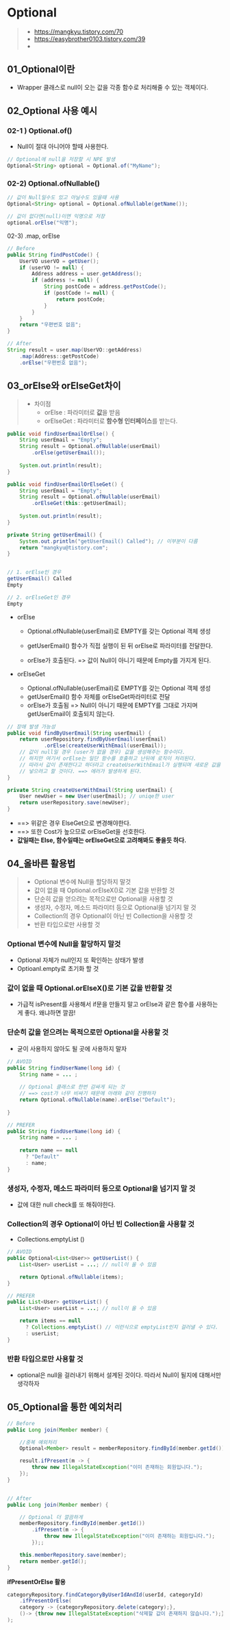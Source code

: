 # Optional

> - https://mangkyu.tistory.com/70
> - https://easybrother0103.tistory.com/39
> - 

## 01_Optional이란

- Wrapper 클래스로 null이 오는 값을 각종 함수로 처리해줄 수 있는 객체이다.



## 02_Optional 사용 예시

### 02-1 ) Optional.of()

- Null이 절대 아니어야 할때 사용한다.

```java
// Optional에 null을 저장할 시 NPE 발생
Optional<String> optional = Optional.of("MyName");
```



### 02-2) Optional.ofNullable()

```java
// 값이 Null일수도 있고 아닐수도 있을때 사용
Optional<String> optional = Optional.ofNullable(getName());

// 값이 없다면(null)이면 익명으로 저장
optional.orElse("익명"); 
```



02-3) .map, orElse

```java
// Before
public String findPostCode() {
    UserVO userVO = getUser();
    if (userVO != null) {
        Address address = user.getAddress();
        if (address != null) {
            String postCode = address.getPostCode();
            if (postCode != null) {
                return postCode;
            }
        }
    }
    return "우편번호 없음";
}

// After
String result = user.map(UserVO::getAddress)
    .map(Address::getPostCode)
    .orElse("우편번호 없음");

```



## 03_orElse와 orElseGet차이

> - 차이점
>   - orElse : 파라미터로 **값**을 받음
>   - orElseGet : 파라미터로 **함수형 인터페이스**를 받는다.

```java
public void findUserEmailOrElse() {
    String userEmail = "Empty";
    String result = Optional.ofNullable(userEmail)
    	.orElse(getUserEmail());
        
    System.out.println(result);
}

public void findUserEmailOrElseGet() {
    String userEmail = "Empty";
    String result = Optional.ofNullable(userEmail)
    	.orElseGet(this::getUserEmail);
        
    System.out.println(result);
}

private String getUserEmail() {
    System.out.println("getUserEmail() Called"); // 이부분이 다름
    return "mangkyu@tistory.com";
}


// 1. orElse인 경우
getUserEmail() Called
Empty

// 2. orElseGet인 경우
Empty
```

- orElse

  - Optional.ofNullable(userEmail)로 EMPTY를 갖는 Optional 객체 생성

  - getUserEmail() 함수가 직접 실행이 된 뒤 orElse로 파라미터를 전달한다.

  - orElse가 호출된다. => 값이 Null이 아니기 때문에 Empty를 가지게 된다.

    

- orElseGet

  - Optional.ofNullable(userEmail)로 EMPTY를 갖는 Optional 객체 생성
  - getUserEmail() 함수 자체를 orElseGet파라미터로 전달
  - orElse가 호출됨 => Null이 아니기 때문에 EMPTY를 그대로 가지며 getUserEmail이 호출되지 않는다.



```java
// 장애 발생 가능성
public void findByUserEmail(String userEmail) {
    return userRepository.findByUserEmail(userEmail)
            .orElse(createUserWithEmail(userEmail)); 
    // 값이 null일 경우 (user가 없을 경우) 값을 생성해주는 함수이다.
    // 하지만 여기서 orElse는 일단 함수를 호출하고 난뒤에 로직이 처리된다.
    // 따라서 값이 존재한다고 하더라고 createUserWithEmail가 실행되며 새로운 값을 
	// 넣으려고 할 것이다. ==> 에러가 발생하게 된다.
}

private String createUserWithEmail(String userEmail) {
    User newUser = new User(userEmail); // uniqe한 user
    return userRepository.save(newUser);
}

```

- ==> 위같은 경우 ElseGet으로 변경해야한다.
- ==> 또한 Cost가 높으므로 orElseGet을 선호한다.
- **값일때는 Else, 함수일때는 orElseGet으로 고려해봐도 좋을듯 하다.**



## 04_올바른 활용법

> - Optional 변수에 Null을 할당하지 말것
> - 값이 없을 때 Optional.orElseX()로 기본 값을 반환할 것
> - 단순히 값을 얻으려는 목적으로만 Optional을 사용할 것
> - 생성자, 수정자, 메소드 파라미터 등으로 Optional을 넘기지 말 것
> - Collection의 경우 Optional이 아닌 빈 Collection을 사용할 것
> - 반환 타입으로만 사용할 것



### Optional 변수에 Null을 할당하지 말것

- Optional 자체가 null인지 또 확인하는 상태가 발생
- Optioanl.empty로 초기화 할 것



### 값이 없을 때 Optional.orElseX()로 기본 값을 반환할 것

- 가급적 isPresent를 사용해서 if문을 만들지 말고 orElse과 같은 함수를 사용하는게 좋다. 
  왜냐하면 깔끔!



### 단순히 값을 얻으려는 목적으로만 Optional을 사용할 것

- 굳이 사용하지 않아도 될 곳에 사용하지 말자

```java
// AVOID
public String findUserName(long id) {
    String name = ... ;
    
    // Optional 클래스로 한번 감싸게 되는 것
	// ==> cost가 너무 비싸기 때문에 아래와 같이 진행하자
    return Optional.ofNullable(name).orElse("Default"); 
    
}

// PREFER
public String findUserName(long id) {
    String name = ... ;
    
    return name == null 
      ? "Default" 
      : name;
}
```



### 생성자, 수정자, 메소드 파라미터 등으로 Optional을 넘기지 말 것

- 값에 대한 null check를 또 해줘야한다.



### Collection의 경우 Optional이 아닌 빈 Collection을 사용할 것

- Collections.emptyList ()

```java
// AVOID
public Optional<List<User>> getUserList() {
    List<User> userList = ...; // null이 올 수 있음

    return Optional.ofNullable(items);
}

// PREFER
public List<User> getUserList() {
    List<User> userList = ...; // null이 올 수 있음

    return items == null 
      ? Collections.emptyList() // 이런식으로 emptyList인지 걸러낼 수 있다.
      : userList;
}
```



### 반환 타입으로만 사용할 것

- optional은 null을 걸러내기 위해서 설계된 것이다. 따라서 Null이 될지에 대해서만 생각하자



## 05_Optional을 통한 예외처리 

```java
// Before
public Long join(Member member) {

    //중복 예외처리
    Optional<Member> result = memberRepository.findById(member.getId());

    result.ifPresent(m -> {
        throw new IllegalStateException("이미 존재하는 회원입니다.");
    });
}


// After
public Long join(Member member) {

    // Optional 더 깔끔하게
	memberRepository.findById(member.getId())
        .ifPresent(m -> {
            throw new IllegalStateException("이미 존재하는 회원입니다.");
        });;

    this.memberRepository.save(member);
    return member.getId();
}

```



**ifPresentOrElse 활용**

```java
categoryRepository.findCategoryByUserIdAndId(userId, categoryId)
    .ifPresentOrElse(
    category -> {categoryRepository.delete(category);},
    ()-> {throw new IllegalStateException("삭제할 값이 존재하지 않습니다.");}
);
```























